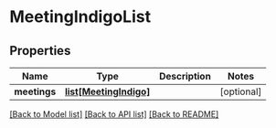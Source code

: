 # MeetingIndigoList

## Properties
Name | Type | Description | Notes
------------ | ------------- | ------------- | -------------
**meetings** | [**list[MeetingIndigo]**](MeetingIndigo.md) |  | [optional] 

[[Back to Model list]](../README.md#documentation-for-models) [[Back to API list]](../README.md#documentation-for-api-endpoints) [[Back to README]](../README.md)


